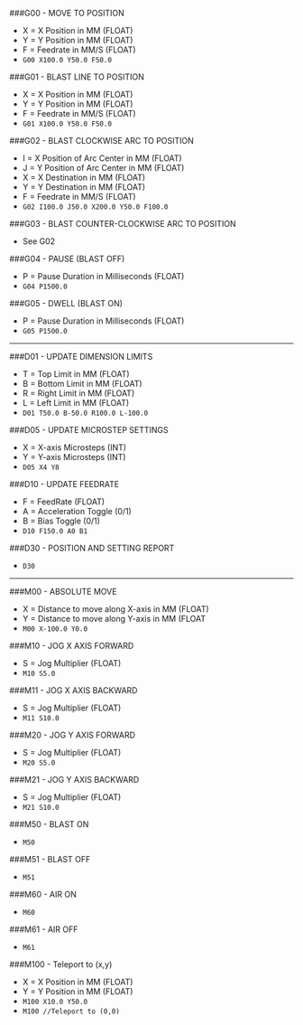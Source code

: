 ###G00 - MOVE TO POSITION
* X = X Position in MM (FLOAT)
* Y = Y Position in MM (FLOAT)
* F = Feedrate in MM/S (FLOAT)
* `G00 X100.0 Y50.0 F50.0`

###G01 - BLAST LINE TO POSITION
* X = X Position in MM (FLOAT)
* Y = Y Position in MM (FLOAT)
* F = Feedrate in MM/S (FLOAT)
* `G01 X100.0 Y50.0 F50.0`

###G02 - BLAST CLOCKWISE ARC TO POSITION
* I = X Position of Arc Center in MM (FLOAT)
* J = Y Position of Arc Center in MM (FLOAT)
* X = X Destination in MM (FLOAT)
* Y = Y Destination in MM (FLOAT)
* F = Feedrate in MM/S (FLOAT)
* `G02 I100.0 J50.0 X200.0 Y50.0 F100.0`

###G03 - BLAST COUNTER-CLOCKWISE ARC TO POSITION
* See G02

###G04 - PAUSE (BLAST OFF)
* P = Pause Duration in Milliseconds (FLOAT)
* `G04 P1500.0`

###G05 - DWELL (BLAST ON)
* P = Pause Duration in Milliseconds (FLOAT)
* `G05 P1500.0`

---
###D01 - UPDATE DIMENSION LIMITS
* T = Top Limit in MM (FLOAT)
* B = Bottom Limit in MM (FLOAT)
* R = Right Limit in MM (FLOAT)
* L = Left Limit in MM (FLOAT)
* `D01 T50.0 B-50.0 R100.0 L-100.0`

###D05 - UPDATE MICROSTEP SETTINGS
* X = X-axis Microsteps (INT)
* Y = Y-axis Microsteps (INT)
* `D05 X4 Y8`

###D10 - UPDATE FEEDRATE
* F = FeedRate (FLOAT)
* A = Acceleration Toggle (0/1)
* B = Bias Toggle (0/1)
* `D10 F150.0 A0 B1`

###D30 - POSITION AND SETTING REPORT
* `D30`

---
###M00 - ABSOLUTE MOVE
* X = Distance to move along X-axis in MM (FLOAT)
* Y = Distance to move along Y-axis in MM (FLOAT
* `M00 X-100.0 Y0.0`

###M10 - JOG X AXIS FORWARD
* S = Jog Multiplier (FLOAT)
* `M10 S5.0`

###M11 - JOG X AXIS BACKWARD
* S = Jog Multiplier (FLOAT)
* `M11 S10.0`

###M20 - JOG Y AXIS FORWARD
* S = Jog Multiplier (FLOAT)
* `M20 S5.0`

###M21 - JOG Y AXIS BACKWARD
* S = Jog Multiplier (FLOAT)
* `M21 S10.0`

###M50 - BLAST ON
* `M50`

###M51 - BLAST OFF
* `M51`

###M60 - AIR ON
* `M60`

###M61 - AIR OFF
* `M61`

###M100 - Teleport to (x,y)
* X = X Position in MM (FLOAT)
* Y = Y Position in MM (FLOAT)
* `M100 X10.0 Y50.0`
* `M100 //Teleport to (0,0)`